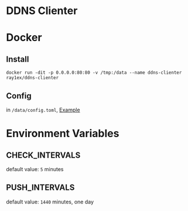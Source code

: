 # DDNS Clienter

# Docker

## Install

```shell
docker run -dit -p 0.0.0.0:80:80 -v /tmp:/data --name ddns-clienter ray1ex/ddns-clienter
```

## Config

in `/data/config.toml`, [Example](config.toml)

# Environment Variables

## CHECK_INTERVALS

default value: `5` minutes

## PUSH_INTERVALS

default value: `1440` minutes, one day